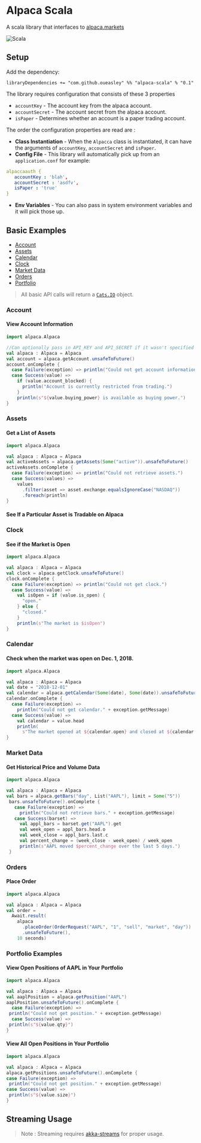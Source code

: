 # Alpaca Scala

A scala library that interfaces to [alpaca.markets](https://alpaca.markets)

![Scala](https://img.shields.io/badge/scala-made--with-red.svg?logo=scala&style=for-the-badge)

## Setup

Add the dependency:

`libraryDependencies += "com.github.oueasley" %% "alpaca-scala" % "0.1"`

The library requires configuration that consists of these 3 properties
* `accountKey` - The account key from the alpaca account.
* `accountSecret` - The account secret from the alpaca account.
* `isPaper` - Determines whether an account is a paper trading account.

The order the configuration properties are read are :
 * **Class Instantiation** - When the `Alpacca` class is instantiated, it can have the arguments of `accountKey`, `accountSecret` and `isPaper`.
 * **Config File** - This library will automatically pick up from an `application.conf` for example:
 ```yaml
alpaccaauth {
	accountKey : 'blah',
	accountSecret : 'asdfv',
	isPaper : 'true'
}
```
* **Env Variables** - You can also pass in system environment variables and it will pick those up.

## Basic Examples

* [Account](#account)
* [Assets](#assets)
* [Calendar](#calendar)
* [Clock](#clock)
* [Market Data](#market-data)
* [Orders](#orders)
* [Portfolio](#portfolio-examples)

> All basic API calls will return a [`Cats.IO`](https://typelevel.org/cats-effect/datatypes/io.html) object.

### Account

#### View Account Information

```scala
import alpaca.Alpaca

//Can optionally pass in API_KEY and API_SECRET if it wasn't specified  above.
val alpaca : Alpaca = Alpaca
val account = alpaca.getAccount.unsafeToFuture()
account.onComplete {
  case Failure(exception) => println("Could not get account information")
  case Success(value) => 
	if (value.account_blocked) {
	  println("Account is currently restricted from trading.")
	}
	println(s"${value.buying_power} is available as buying power.")
}
```

### Assets

#### Get a List of Assets

```scala
import alpaca.Alpaca

val alpaca : Alpaca = Alpaca
val activeAssets = alpaca.getAssets(Some("active")).unsafeToFuture()
activeAssets.onComplete {
  case Failure(exception) => println("Could not retrieve assets.")
  case Success(values) =>
	values
	  .filter(asset => asset.exchange.equalsIgnoreCase("NASDAQ"))
	  .foreach(println)
}
```

#### See If a Particular Asset is Tradable on Alpaca

### Clock

#### See if the Market is Open

```scala
import alpaca.Alpaca

val alpaca : Alpaca = Alpaca
val clock = alpaca.getClock.unsafeToFuture()
clock.onComplete {
  case Failure(exception) => println("Could not get clock.")
  case Success(value) =>
	val isOpen = if (value.is_open) {
	  "open."
	} else {
	  "closed."
	}
	println(s"The market is $isOpen")
}
```

### Calendar

#### Check when the market was open on Dec. 1, 2018.

```scala
import alpaca.Alpaca

val alpaca : Alpaca = Alpaca
val date = "2018-12-01"
val calendar = alpaca.getCalendar(Some(date), Some(date)).unsafeToFuture()
calendar.onComplete {
  case Failure(exception) =>
	println("Could not get calendar." + exception.getMessage)
  case Success(value) =>
	val calendar = value.head
	println(
	  s"The market opened at ${calendar.open} and closed at ${calendar.close} on ${date}.")
}
```

### Market Data

#### Get Historical Price and Volume Data

```scala
import alpaca.Alpaca

val alpaca : Alpaca = Alpaca
val bars = alpaca.getBars("day", List("AAPL"), limit = Some("5"))
 bars.unsafeToFuture().onComplete {
   case Failure(exception) =>
	 println("Could not retrieve bars." + exception.getMessage)
   case Success(barset) =>
	 val appl_bars = barset.get("AAPL").get
	 val week_open = appl_bars.head.o
	 val week_close = appl_bars.last.c
	 val percent_change = (week_close - week_open) / week_open
	 println(s"AAPL moved $percent_change over the last 5 days.")
 }
```

### Orders

#### Place Order

```scala
import alpaca.Alpaca

val alpaca : Alpaca = Alpaca
val order =
  Await.result(
	alpaca
	  .placeOrder(OrderRequest("AAPL", "1", "sell", "market", "day"))
	  .unsafeToFuture(),
	10 seconds)
```

### Portfolio Examples

#### View Open Positions of AAPL in Your Portfolio
   
   ```scala
   import alpaca.Alpaca
   
   val alpaca : Alpaca = Alpaca
   val aaplPosition = alpaca.getPosition("AAPL")
   aaplPosition.unsafeToFuture().onComplete {
     case Failure(exception) =>
   	println("Could not get position." + exception.getMessage)
     case Success(value) =>
   	println(s"${value.qty}")
   }
   ```
   
#### View All Open Positions in Your Portfolio
   
   ```scala
import alpaca.Alpaca

val alpaca : Alpaca = Alpaca
alpaca.getPositions.unsafeToFuture().onComplete {
  case Failure(exception) =>
	println("Could not get position." + exception.getMessage)
  case Success(value) =>
	println(s"${value.size}")
}
   ```



## Streaming Usage

>Note : Streaming requires [akka-streams](https://doc.akka.io/docs/akka/2.5/stream/) for proper usage.

###

